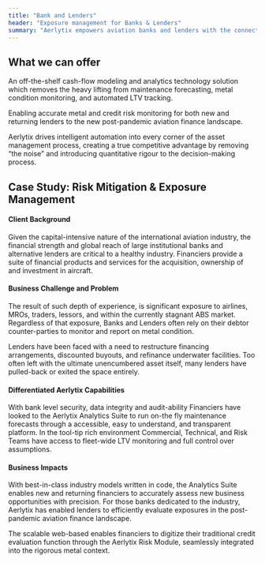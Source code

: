 ```yaml
---
title: "Bank and Lenders"
header: "Exposure management for Banks & Lenders"
summary: "Aerlytix empowers aviation banks and lenders with the connected risk management tools needed to understand underlying exposures"
---
```


<article class="section__product section__spacing-3">
  <div class="container">
  <div class="row gx-lg-5">
    <div class="col-md-5">
      <h2 class="h1">What we can offer</h2>
    </div>
    <div class="card col-md-7">
      <p>An off-the-shelf cash-flow modeling and analytics technology solution which removes the heavy lifting from maintenance forecasting, metal condition monitoring, and automated LTV tracking.</p>
      <p>Enabling accurate metal and credit risk monitoring for both new and returning lenders to the new post-pandemic aviation finance landscape.</p>

<p>Aerlytix drives intelligent automation into every corner of the asset management process, creating a true competitive advantage by removing “the noise” and introducing quantitative rigour to the decision-making process.</p>
    </div>
  </div>
  </div>
</article>

<article class="section__product section__spacing-3">
  <div class="container">
  <div class="row gx-lg-5">
    <div class="col-md-5">
      <h2 class="h1">Case Study: Risk Mitigation & Exposure Management</h2>
    </div>
    <div class="card col-md-7">
      <h4>Client Background</h4>
      <p class="mb-5">Given the capital-intensive nature of the international aviation industry, the financial strength and global reach of large institutional banks and alternative lenders are critical to a healthy industry. Financiers provide a suite of financial products and services for the acquisition, ownership of and investment in aircraft.</p>
      <h4>Business Challenge and Problem</h4>
      <p>The result of such depth of experience, is significant exposure to airlines, MROs, traders, lessors, and within the currently stagnant ABS market. Regardless of that exposure, Banks and Lenders often rely on their debtor counter-parties to monitor and report on metal condition.</p>
      <p class="mb-5">Lenders have been faced with a need to restructure financing arrangements, discounted buyouts, and refinance underwater facilities. Too often left with the ultimate unencumbered asset itself, many lenders have pulled-back or exited the space entirely.</p>
      <h4>Differentiated Aerlytix Capabilities</h4>
      <p class="mb-5">With bank level security, data integrity and audit-ability Financiers have looked to the Aerlytix Analytics Suite to run on-the fly maintenance forecasts through a accessible, easy to understand, and transparent platform. In the tool-tip rich environment Commercial, Technical, and Risk Teams have access to fleet-wide LTV monitoring and full control over assumptions.</p>
      <h4>Business Impacts</h4>
      <p>With best-in-class industry models written in code, the Analytics Suite enables new and returning financiers to accurately assess new business opportunities with precision. For those banks dedicated to the industry, Aerlytix has enabled lenders to efficiently evaluate exposures in the post-pandemic aviation finance landscape.</p>
      <p>The scalable web-based enables financiers to digitize their traditional credit evaluation function through the Aerlytix Risk Module, seamlessly integrated into the rigorous metal context.</p>
    </div>
  </div>
  </div>
</article>

